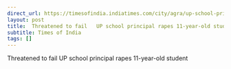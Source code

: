 ```yaml
---
direct_url: https://timesofindia.indiatimes.com/city/agra/up-school-principal-rapes-proposes-marriage-to-11-yr-old-student-arrested/articleshow/123605723.cms
layout: post
title:  Threatened to fail   UP school principal rapes 11-year-old student
subtitle: Times of India
tags: []
---
```


 Threatened to fail   UP school principal rapes 11-year-old student
